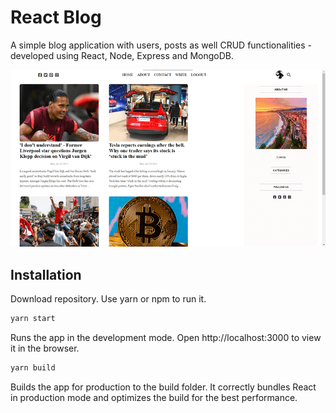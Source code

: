 #  React Blog  

A simple blog application with users, posts as well CRUD functionalities - developed using React, Node, Express and MongoDB.

![ScreenShot](https://github.com/Mideny21/blog_app/blob/master/reactblog.png?raw=true)

<!-- ### [Live Demo](http://social2.mernbook.com/ "Social") -->

## Installation

Download repository. Use yarn or npm to run it.

```bash
yarn start
```

Runs the app in the development mode.
Open http://localhost:3000 to view it in the browser.


```bash
yarn build
```
Builds the app for production to the build folder.
It correctly bundles React in production mode and optimizes the build for the best performance.